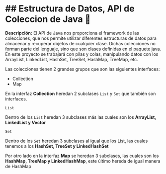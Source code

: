 # ## Estructura de Datos, API de Coleccion de Java 🧱

**Descripción:** El API de Java nos proporciona el framework de las colecciones, que nos permite utilizar diferentes estructuras de datos para almacenar y recuperar 
objetos de cualquier clase. Dichas colecciones no forman parte del lenguaje, sino que son clases definidas en el paquete java. En este proyecto se trabajará con pilas y colas,
manipulando datos con los ArrayList, LinkedList, HashSet, TreeSet, HashMap, TreeMap, etc. 

Las colecciones tienen 2 grandes grupos que son las siguientes interfaces:

  - Collection
  - Map 
 
En la interfaz **Collection** heredan 2 subclases `List` y `Set` que también son interfaces.

    List
Dentro de los `List` heredan 3 subclases más las cuales son los **ArrayList, LinkedList y Vector**

    Set
Dentro de los `Set` heredan 3 subclases al igual que los List, las cuales tenemos a los **HashSet, TreeSet y LinkedHashSet**


Por otro lado en la interfaz **Map** se heredan 3 subclases, las cuales son los **HashMap, TreeMap y LinkedHashMap**, este último hereda de igual manera de HashMap
